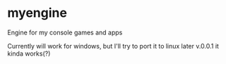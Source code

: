 # myengine
Engine for my console games and apps


Currently will work for windows, but I'll try to port it to linux later
v.0.0.1 it kinda works(?) 
